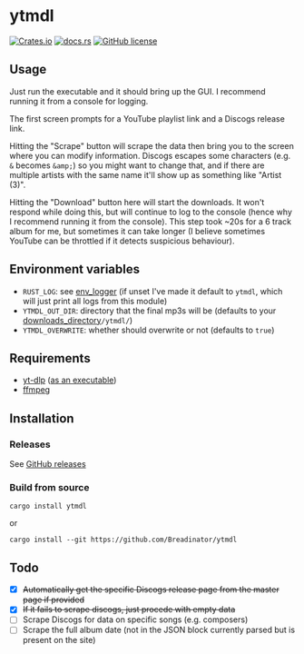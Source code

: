 # ytmdl
[![Crates.io](https://img.shields.io/crates/v/ytmdl)](https://crates.io/crates/ytmdl)
[![docs.rs](https://img.shields.io/docsrs/ytmdl)](https://docs.rs/ytmdl)
[![GitHub license](https://img.shields.io/github/license/Breadinator/ytmdl)](https://github.com/Breadinator/ytmdl/blob/main/LICENSE)

## Usage
Just run the executable and it should bring up the GUI. I recommend running it from a console for logging.

The first screen prompts for a YouTube playlist link and a Discogs release link.

Hitting the "Scrape" button will scrape the data then bring you to the screen where you can modify information.
Discogs escapes some characters (e.g. `&` becomes `&amp;`) so you might want to change that,
and if there are multiple artists with the same name it'll show up as something like "Artist (3)".

Hitting the "Download" button here will start the downloads.
It won't respond while doing this, but will continue to log to the console (hence why I recommend running it from the console).
This step took ~20s for a 6 track album for me, but sometimes it can take longer (I believe sometimes YouTube can be throttled if it detects suspicious behaviour).

## Environment variables
- `RUST_LOG`: see [env_logger](https://github.com/rust-cli/env_logger/) (if unset I've made it default to `ytmdl`, which will just print all logs from this module)
- `YTMDL_OUT_DIR`: directory that the final mp3s will be (defaults to your [downloads_directory](https://docs.rs/dirs/latest/dirs/fn.download_dir.html)`/ytmdl/`)
- `YTMDL_OVERWRITE`: whether should overwrite or not (defaults to `true`)

## Requirements
- [yt-dlp](https://github.com/yt-dlp/yt-dlp) ([as an executable](https://github.com/yt-dlp/yt-dlp/releases))
- [ffmpeg](https://ffmpeg.org/)

## Installation
### Releases
See [GitHub releases](https://github.com/Breadinator/ytmdl/releases)

### Build from source
```
cargo install ytmdl
```
or
```
cargo install --git https://github.com/Breadinator/ytmdl
```

## Todo
- [x] ~~Automatically get the specific Discogs release page from the master page if provided~~
- [x] ~~If it fails to scrape discogs, just procede with empty data~~
- [ ] Scrape Discogs for data on specific songs (e.g. composers)
- [ ] Scrape the full album date (not in the JSON block currently parsed but is present on the site)
